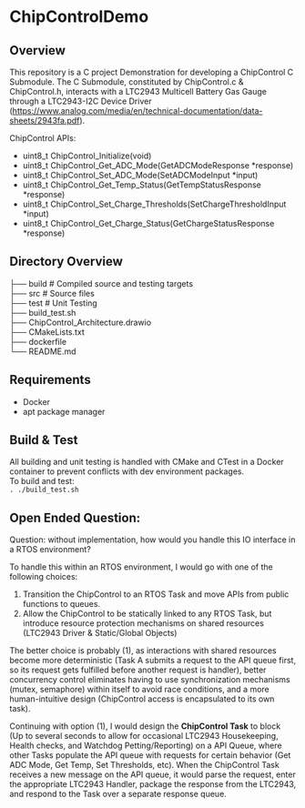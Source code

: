 # ChipControlDemo
## Overview
This repository is a C project Demonstration for developing a ChipControl C Submodule. The C Submodule, constituted by ChipControl.c & ChipControl.h, interacts with a LTC2943 Multicell Battery Gas Gauge 
through a LTC2943-I2C Device Driver (https://www.analog.com/media/en/technical-documentation/data-sheets/2943fa.pdf). 

ChipControl APIs:
* uint8_t ChipControl_Initialize(void)
* uint8_t ChipControl_Get_ADC_Mode(GetADCModeResponse *response)
* uint8_t ChipControl_Set_ADC_Mode(SetADCModeInput *input)
* uint8_t ChipControl_Get_Temp_Status(GetTempStatusResponse *response)
* uint8_t ChipControl_Set_Charge_Thresholds(SetChargeThresholdInput *input)
* uint8_t ChipControl_Get_Charge_Status(GetChargeStatusResponse *response)

## Directory Overview
├── build                   # Compiled source and testing targets \
├── src                     # Source files \
├── test                    # Unit Testing \
├── build_test.sh \
├── ChipControl_Architecture.drawio \
├── CMakeLists.txt \
├── dockerfile \
└── README.md

## Requirements
* Docker
* apt package manager

## Build & Test
All building and unit testing is handled with CMake and CTest in a Docker container to prevent conflicts with dev environment packages. \
To build and test: \
    `. ./build_test.sh`

## Open Ended Question:
Question: without implementation, how would you handle this IO interface in a RTOS environment?

To handle this within an RTOS environment, I would go with one of the following choices:
1. Transition the ChipControl to an RTOS Task and move APIs from public functions to queues.
2. Allow the ChipControl to be statically linked to any RTOS Task, but introduce resource protection mechanisms
on shared resources (LTC2943 Driver & Static/Global Objects)

The better choice is probably (1), as interactions with shared resources become more deterministic (Task A submits a request to the API queue first, so its
request gets fulfilled before another request is handler), better concurrency control eliminates having to use synchronization mechanisms (mutex, semaphore) within itself to avoid race
conditions, and a more human-intuitive design (ChipControl access is encapsulated to its own task).

Continuing with option (1), I would design the **ChipControl Task** to block (Up to several seconds to allow for occasional LTC2943 Housekeeping, Health checks, and 
Watchdog Petting/Reporting) on a API Queue, where other Tasks populate the API queue with requests for certain behavior (Get ADC Mode, Get Temp, Set Thresholds, etc).
When the ChipControl Task receives a new message on the API queue, it would parse the request, enter the appropriate LTC2943 Handler, package the response from the LTC2943, 
and respond to the Task over a separate response queue. 
